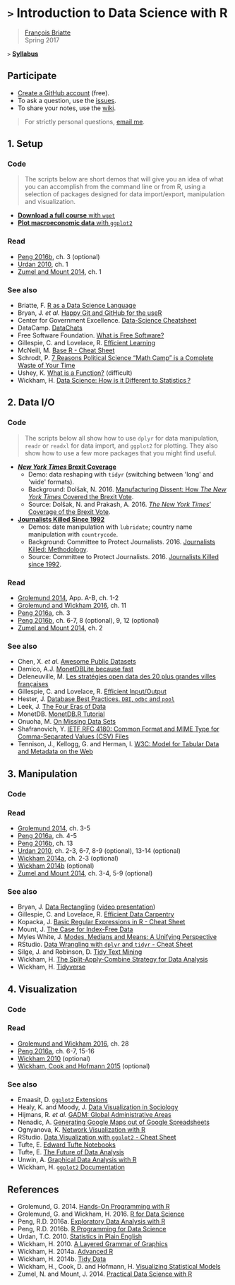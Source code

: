 # `>` Introduction to Data Science with R

> [François Briatte](http://f.briatte.org/)  
> Spring 2017

`>` __[Syllabus](https://frama.link/dsr16sy)__

## Participate

* [Create a GitHub account](https://github.com/join) (free).
* To ask a question, use the [issues](https://github.com/briatte/dsr/issues).
* To share your notes, use the [wiki](https://github.com/briatte/dsr/wiki).

> For strictly personal questions, [email me](mailto:francois.briatte@sciencespo.fr).

## 1. Setup

### Code

> The scripts below are short demos that will give you an idea of what you can accomplish from the command line or from R, using a selection of packages designed for data import/export, manipulation and visualization.

- [__Download a full course__ with `wget`](https://github.com/briatte/dsr/blob/master/s1/wget.sh)
- [__Plot macroeconomic data__ with `ggplot2`](https://github.com/briatte/dsr/blob/master/s1/debt.r)

### Read

- [Peng 2016b][peng-2016b], ch. 3 (optional)
- [Urdan 2010][urdan-2010], ch. 1
- [Zumel and Mount 2014][zumel-mount-2014], ch. 1

### See also

- Briatte, F. [R as a Data Science Language](http://f.briatte.org/r/r-as-a-data-science-language)
- Bryan, J. _et al._ [Happy Git and GitHub for the useR](http://happygitwithr.com/)
- Center for Government Excellence. [Data-Science Cheatsheet](https://github.com/govex/Data-Science)
- DataCamp. [DataChats](https://www.youtube.com/playlist?list=PLjgj6kdf_snYAqMEWOlql_DVMPbh8dtP1)
- Free Software Foundation. [What is Free Software?](https://www.gnu.org/philosophy/free-sw.html)
- Gillespie, C. and Lovelace, R. [Efficient Learning](https://bookdown.org/csgillespie/efficientR/learning.html)
- McNeill, M. [Base R - Cheat Sheet](https://www.rstudio.com/wp-content/uploads/2016/10/r-cheat-sheet-3.pdf)
- Schrodt, P. [7 Reasons Political Science “Math Camp” is a Complete Waste of Your Time](https://asecondmouse.wordpress.com/2016/03/14/7-reasons-political-science-math-camp-is-a-complete-waste-of-your-time/)
- Ushey, K. [What is a Function?](https://kevinushey.github.io/blog/2015/11/22/what-is-a-function/) (difficult)
- Wickham, H. [Data Science: How is it Different to Statistics ?](http://bulletin.imstat.org/2014/09/data-science-how-is-it-different-to-statistics%E2%80%89/)

## 2. Data I/O

### Code

> The scripts below all show how to use `dplyr` for data manipulation, `readr` or `readxl` for data import, and `ggplot2` for plotting. They also show how to use a few more packages that you might find useful.

- __[_New York Times_ Brexit Coverage](https://github.com/briatte/dsr/blob/master/s2/nyt-brexit.r)__
  - Demo: data reshaping  with `tidyr` (switching between 'long' and 'wide' formats).
  - Background: Dolšak, N. 2016. [Manufacturing Dissent: How _The New York Times_ Covered the Brexit Vote](http://duckofminerva.com/2016/09/manufacturing-dissent-how-the-new-york-times-covered-the-brexit-vote.html).
  - Source: Dolšak, N. and Prakash, A. 2016. [_The New York Times_’ Coverage of the Brexit Vote](http://faculty.washington.edu/nives/replication_data.html).
- __[Journalists Killed Since 1992](https://github.com/briatte/dsr/blob/master/s2/cpj-journalists.r)__
  - Demos: date manipulation with `lubridate`; country name manipulation with `countrycode`.
  - Background: Committee to Protect Journalists. 2016. [Journalists Killed: Methodology](https://www.cpj.org/killed/methodology.php).
  - Source: Committee to Protect Journalists. 2016. [Journalists Killed since 1992](https://www.cpj.org/killed/).

### Read

- [Grolemund 2014][grolemund-2014], App. A-B, ch. 1-2
- [Grolemund and Wickham 2016][grolemund-wickham-2016], ch. 11
- [Peng 2016a][peng-2016a], ch. 3
- [Peng 2016b][peng-2016b], ch. 6-7, 8 (optional), 9, 12 (optional)
- [Zumel and Mount 2014][zumel-mount-2014], ch. 2

### See also

- Chen, X. _et al._ [Awesome Public Datasets](https://github.com/caesar0301/awesome-public-datasets)
- Damico, A.J. [MonetDBLite because fast](http://www.asdfree.com/2016/06/monetdblite-because-fast.html)
- Deleneuville, M. [Les stratégies open data des 20 plus grandes villes françaises](http://www.journaldunet.com/economie/services/1189782-les-strategies-open-data-des-20-plus-grandes-villes-francaises/)
- Gillespie, C. and Lovelace, R. [Efficient Input/Output](https://bookdown.org/csgillespie/efficientR/input-output.html)
- Hester, J. [Database Best Practices. `DBI`, `odbc` and `pool`](https://github.com/jimhester/presentations/blob/master/2016_12_15-CRUG-Database_Best_Practices/CRUG-2016_12_14.Rmd)
- Leek, J. [The Four Eras of Data](http://simplystatistics.org/2016/12/16/the-four-eras-of-data/)
- MonetDB. [MonetDB.R Tutorial](https://www.monetdb.org/Documentation/UserGuide/MonetDB-R)
- Onuoha, M. [On Missing Data Sets](https://github.com/MimiOnuoha/missing-datasets)
- Shafranovich, Y. [IETF RFC 4180: Common Format and MIME Type for Comma-Separated Values (CSV) Files](https://tools.ietf.org/html/rfc4180)
- Tennison, J., Kellogg, G. and Herman, I. [W3C: Model for Tabular Data and Metadata on the Web](https://www.w3.org/TR/tabular-data-model/)

## 3. Manipulation

### Code

### Read

- [Grolemund 2014][grolemund-2014], ch. 3-5
- [Peng 2016a][peng-2016a], ch. 4-5
- [Peng 2016b][peng-2016b], ch. 13
- [Urdan 2010][urdan-2010], ch. 2-3, 6-7, 8-9 (optional), 13-14 (optional)
- [Wickham 2014a][wickham-2014a], ch. 2-3 (optional)
- [Wickham 2014b][wickham-2014b] (optional)
- [Zumel and Mount 2014][zumel-mount-2014], ch. 3-4, 5-9 (optional)

### See also

- Bryan, J. [Data Rectangling](https://speakerdeck.com/jennybc/data-rectangling) ([video presentation](https://youtu.be/4MfUCX_KpdE))
- Gillespie, C. and Lovelace, R. [Efficient Data Carpentry](https://bookdown.org/csgillespie/efficientR/data-carpentry.html)
- Kopacka, J. [Basic Regular Expressions in R - Cheat Sheet](https://www.rstudio.com/wp-content/uploads/2016/09/RegExCheatsheet.pdf)
- Mount, J. [The Case for Index-Free Data](http://www.win-vector.com/blog/2016/12/the-case-for-index-free-data-manipulation/)
- Myles White, J. [Modes, Medians and Means: A Unifying Perspective](http://www.johnmyleswhite.com/notebook/2013/03/22/modes-medians-and-means-an-unifying-perspective/)
- RStudio. [Data Wrangling with `dplyr` and `tidyr` - Cheat Sheet](https://www.rstudio.com/wp-content/uploads/2015/02/data-wrangling-cheatsheet.pdf)
- Silge, J. and Robinson, D. [Tidy Text Mining](http://tidytextmining.com/)
- Wickham, H. [The Split-Apply-Combine Strategy for Data Analysis](http://vita.had.co.nz/papers/plyr.html)
- Wickham, H. [Tidyverse](http://tidyverse.org/)

## 4. Visualization

### Code

### Read

- [Grolemund and Wickham 2016][grolemund-wickham-2016], ch. 28
- [Peng 2016a][peng-2016a], ch. 6-7, 15-16
- [Wickham 2010][wickham-2010] (optional)
- [Wickham, Cook and Hofmann 2015][wickham-cook-hofmann-2015] (optional)

### See also

- Emaasit, D. [`ggplot2` Extensions](http://www.ggplot2-exts.org/gallery/)
- Healy, K. and Moody, J. [Data Visualization in Sociology](https://kieranhealy.org/files/papers/data-visualization.pdf)
- Hijmans, R. _et al._ [GADM: Global Administrative Areas](http://gadm.org/)
- Nenadic, A. [Generating Google Maps out of Google Spreadsheets](https://www.software.ac.uk/generating-google-maps-out-google-spreadsheets)
- Ognyanova, K. [Network Visualization with R](http://kateto.net/network-visualization)
- RStudio. [Data Visualization with `ggplot2` - Cheat Sheet](https://www.rstudio.com/wp-content/uploads/2016/11/ggplot2-cheatsheet-2.1.pdf)
- Tufte, E. [Edward Tufte Notebooks](https://www.edwardtufte.com/tufte/)
- Tufte, E. [The Future of Data Analysis](https://youtu.be/rHUDJ8RyseQ)
- Unwin, A. [Graphical Data Analysis with R](http://www.gradaanwr.net/)
- Wickham, H. [`ggplot2` Documentation](http://docs.ggplot2.org/current/)

## References

- Grolemund, G. 2014. [Hands-On Programming with R][grolemund-2014]
- Grolemund, G. and Wickham, H. 2016. [R for Data Science][grolemund-wickham-2016]
- Peng, R.D. 2016a. [Exploratory Data Analysis with R][peng-2016a]
- Peng, R.D. 2016b. [R Programming for Data Science][peng-2016b]
- Urdan, T.C. 2010. [Statistics in Plain English][urdan-2010]
- Wickham, H. 2010. [A Layered Grammar of Graphics][wickham-2010]
- Wickham, H. 2014a. [Advanced R][wickham-2014a]
- Wickham, H. 2014b. [Tidy Data][wickham-2014b]
- Wickham, H., Cook, D. and Hofmann, H. [Visualizing Statistical Models][wickham-cook-hofmann-2015]
- Zumel, N. and Mount, J. 2014. [Practical Data Science with R][zumel-mount-2014]

[grolemund-2014]: http://shop.oreilly.com/product/0636920028574.do "'Hands-On Programming with R'"
[grolemund-wickham-2016]: http://r4ds.had.co.nz/ "'R for Data Science'"
[peng-2016a]: https://leanpub.com/exdata "'Exploratory Data Analysis with R'"
[peng-2016b]: https://leanpub.com/rprogramming "'R Programming for Data Science'"
[urdan-2010]: http://www.routledge.com/books/details/9780415872911/ "'Statistics in Plain English'"
[wickham-2010]: http://vita.had.co.nz/papers/layered-grammar.html "'A Layered Grammar of Graphics'"
[wickham-2014a]: http://adv-r.had.co.nz/ "'Advanced R'"
[wickham-2014b]: http://vita.had.co.nz/papers/tidy-data.html "'Tidy Data'"
[wickham-cook-hofmann-2015]: http://vita.had.co.nz/papers/model-vis.html "'Visualizing Statistical Models'"
[zumel-mount-2014]: http://www.win-vector.com/blog/2013/06/what-is-practical-data-science-with-r/ "'Practical Data Science with R'"
